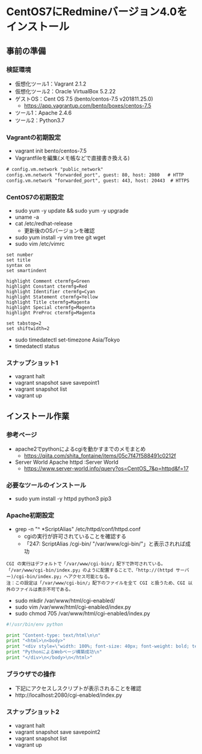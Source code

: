 # CentOS7にRedmineバージョン4.0をインストール

## 事前の準備
### 検証環境
- 仮想化ツール1：Vagrant 2.1.2
- 仮想化ツール2：Oracle VirtualBox 5.2.22
- ゲストOS：Cent OS 7.5 (bento/centos-7.5 v201811.25.0)
    - https://app.vagrantup.com/bento/boxes/centos-7.5
- ツール1：Apache 2.4.6
- ツール2：Python3.7

### Vagrantの初期設定
- vagrant init bento/centos-7.5
- Vagrantfileを編集(メモ帳などで直接書き換える)
```txt
# config.vm.network "public_network"
config.vm.network "forwarded_port", guest: 80, host: 2080   # HTTP
config.vm.network "forwarded_port", guest: 443, host: 20443  # HTTPS
```

### CentOS7の初期設定
- sudo yum -y update && sudo yum -y upgrade
- uname -a
- cat /etc/redhat-release
    - 更新後のOSバージョンを確認
- sudo yum install -y vim tree git wget
- sudo vim /etc/vimrc
```text
set number
set title
syntax on
set smartindent

highlight Comment ctermfg=Green 
highlight Constant ctermfg=Red 
highlight Identifier ctermfg=Cyan 
highlight Statement ctermfg=Yellow 
highlight Title ctermfg=Magenta 
highlight Special ctermfg=Magenta 
highlight PreProc ctermfg=Magenta

set tabstop=2
set shiftwidth=2
```
- sudo timedatectl set-timezone Asia/Tokyo
- timedatectl status

### スナップショット1
- vagrant halt 
- vagrant snapshot save savepoint1
- vagrant snapshot list
- vagrant up

## インストール作業
### 参考ページ
- apache2でpythonによるcgiを動かすまでのメモまとめ
    - https://qiita.com/shita_fontaine/items/05c7f47f588491c0212f
- Server World Apache httpd :Server World 
    - https://www.server-world.info/query?os=CentOS_7&p=httpd&f=17

### 必要なツールのインストール
- sudo yum install -y httpd python3 pip3

### Apache初期設定
- grep -n "^ *ScriptAlias" /etc/httpd/conf/httpd.conf 
  - cgiの実行が許可されていることを確認する
  - 「247:    ScriptAlias /cgi-bin/ "/var/www/cgi-bin/"」と表示されれば成功
```text
CGI の実行はデフォルトで「/var/www/cgi-bin/」配下で許可されている。
「/var/www/cgi-bin/index.py」のように配置することで、「http://(httpd サーバー)/cgi-bin/index.py」へアクセス可能となる。
注：この設定は「/var/www/cgi-bin/」配下のファイルを全て CGI と扱うため、CGI 以外のファイルは表示不可である。
```
- sudo mkdir /var/www/html/cgi-enabled/
- sudo vim /var/www/html/cgi-enabled/index.py
- sudo chmod 705 /var/www/html/cgi-enabled/index.py 
```py
#!/usr/bin/env python

print "Content-type: text/html\n\n"
print "<html>\n<body>"
print "<div style=\"width: 100%; font-size: 40px; font-weight: bold; text-align: center;\">"
print "PythonによるWebページ構築成功\n"
print "</div>\n</body>\n</html>"
```
### ブラウザでの操作
- 下記にアクセスしスクリプトが表示されることを確認
- http://localhost:2080/cgi-enabled/index.py

### スナップショット2
- vagrant halt 
- vagrant snapshot save savepoint2
- vagrant snapshot list
- vagrant up